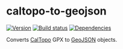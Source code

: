 # caltopo-to-geojson

[![Version][version-badge]][version-href]
[![Build status][build-badge]][build-href]
[![Dependencies][deps-badge]][deps-href]


Converts [CalTopo](http://caltopo.com) GPX to [GeoJSON](http://geojson.org) objects.


[version-badge]: https://img.shields.io/npm/v/caltopo-to-geojson.svg?style=flat-square
[version-href]: https://www.npmjs.com/package/caltopo-to-geojson

[build-badge]: https://img.shields.io/travis/scott113341/caltopo-to-geojson.svg?style=flat-square
[build-href]: https://travis-ci.org/scott113341/caltopo-to-geojson

[deps-badge]: https://img.shields.io/david/dev/scott113341/caltopo-to-geojson.svg?style=flat-square
[deps-href]: https://david-dm.org/scott113341/caltopo-to-geojson#info=devDependencies
